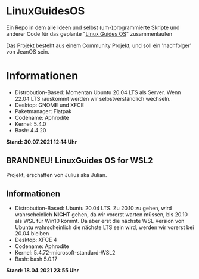 # LinuxGuidesOS

Ein Repo in dem alle Ideen und selbst (um-)programmierte Skripte und anderer Code für das geplante "[Linux Guides OS](https://linuxguides-os.de/)" zusammenlaufen

Das Projekt besteht aus einem Community Projekt, und soll ein 'nachfolger' von JeanOS sein.  

# Informationen
- Distrobution-Based: Momentan Ubuntu 20.04 LTS als Server. Wenn 22.04 LTS rauskommt werden wir selbstverständlich wechseln.
- Desktop: GNOME und XFCE
- Paketmanager: Flatpak
- Codename: Aphrodite
- Kernel: 5.4.0
- Bash: 4.4.20  
  
**Stand: 30.07.2021 12:14 Uhr**


## BRANDNEU! LinuxGuides OS for WSL2

Projekt, erschaffen von Julius aka Julian.

## Informationen

- Distrobution-Based: Ubuntu 20.04 LTS. Zu 20.10 zu gehen, wird wahrscheinlich **NICHT** gehen, da wir vorerst warten müssen, bis 20.10 als WSL für Win10 kommt. Da aber erst die nächste WSL Version von Ubuntu wahrscheinlich die nächste LTS sein wird, werden wir vorerst bei 20.04 bleiben
- Desktop: XFCE 4
- Codename: Aphrodite
- Kernel: 5.4.72-microsoft-standard-WSL2
- Bash: bash 5.0.17

**Stand: 18.04.2021 23:55 Uhr**
